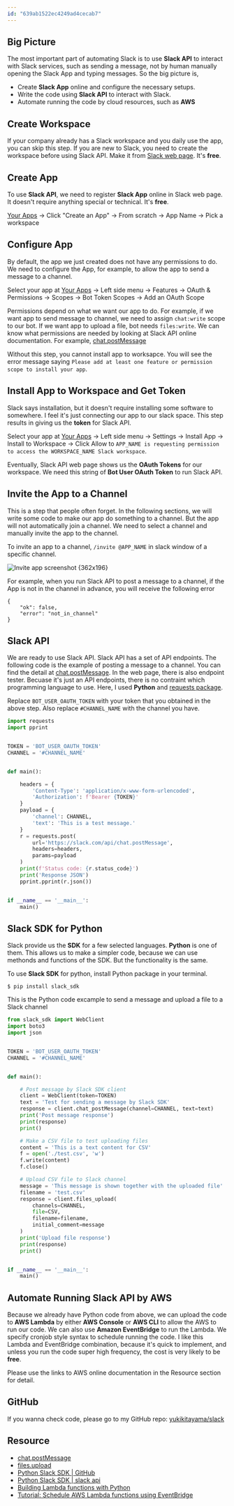 ```yaml
---
id: "639ab1522ec4249ad4cecab7"
---
```


## Big Picture

The most important part of automating Slack is to use **Slack API** to interact with Slack services, such as sending a message, not by human manually opening the Slack App and typing messages. So the big picture is,

- Create **Slack App** online and configure the necessary setups.
- Write the code using **Slack API** to interact with Slack. 
- Automate running the code by cloud resources, such as **AWS**

## Create Workspace

If your company already has a Slack workspace and you daily use the app, you can skip this step. If you are new to Slack, you need to create the workspace before using Slack API. Make it from [Slack web page](https://slack.com/). It's **free**.

## Create App

To use **Slack API**, we need to register **Slack App** online in Slack web page. It doesn't require anything special or technical. It's **free**.

[Your Apps](https://api.slack.com/apps) &rarr; Click "Create an App" &rarr; From scratch &rarr; App Name &rarr; Pick a workspace

## Configure App

By default, the app we just created does not have any permissions to do. We need to configure the App, for example, to allow the app to send a message to a channel.

Select your app at [Your Apps](https://api.slack.com/apps) &rarr; Left side menu &rarr; Features &rarr; OAuth & Permissions &rarr; Scopes &rarr; Bot Token Scopes &rarr; Add an OAuth Scope

Permissions depend on what we want our app to do. For example, if we want app to send message to channel, we need to assign `chat:write` scope to our bot. If we want app to upload a file, bot needs `files:write`. We can know what permissions are needed by looking at Slack API online documentation. For example, [chat.postMessage](https://api.slack.com/methods/chat.postMessage)

Without this step, you cannot install app to worksapce. You will see the error message saying `Please add at least one feature or permission scope to install your app`.

## Install App to Workspace and Get Token

Slack says installation, but it doesn't require installing some software to somewhere. I feel it's just connecting our app to our slack space. This step results in giving us the **token** for Slack API.

Select your app at [Your Apps](https://api.slack.com/apps) &rarr; Left side menu &rarr; Settings &rarr; Install App &rarr; Install to Workspace &rarr; Click Allow to `APP_NAME is requesting permission to access the WORKSPACE_NAME Slack workspace`.

Eventually, Slack API web page shows us the **OAuth Tokens** for our workspace. We need this string of **Bot User OAuth Token** to run Slack API.

## Invite the App to a Channel

This is a step that people often forget. In the following sections, we will write some code to make our app do something to a channel. But the app will not automatically join a channel. We need to select a channel and manually invite the app to the channel.

To invite an app to a channel, `/invite @APP_NAME` in slack window of a specific channel.

![Invite app screenshot {362x196}](/images/article/automate-slack-by-slack-api/invite_app_to_channel.png)

For example, when you run Slack API to post a message to a channel, if the App is not in the channel in advance, you will receive the following error

```
{
    "ok": false,
    "error": "not_in_channel"
}
```

## Slack API

We are ready to use Slack API. Slack API has a set of API endpoints. The following code is the example of posting a message to a channel. You can find the detail at [chat.postMessage](https://api.slack.com/methods/chat.postMessage). In the web page, there is also endpoint tester. Becuase it's just an API endpoints, there is no contraint which programming language to use. Here, I used **Python** and [requests package](https://docs.python-requests.org/en/latest/).

Replace `BOT_USER_OAUTH_TOKEN` with your token that you obtained in the above step. Also replace `#CHANNEL_NAME` with the channel you have.

```python
import requests
import pprint


TOKEN = 'BOT_USER_OAUTH_TOKEN'
CHANNEL = '#CHANNEL_NAME'


def main():

    headers = {
        'Content-Type': 'application/x-www-form-urlencoded',
        'Authorization': f'Bearer {TOKEN}'
    }
    payload = {
        'channel': CHANNEL,
        'text': 'This is a test message.'
    }
    r = requests.post(
        url='https://slack.com/api/chat.postMessage',
        headers=headers,
        params=payload
    )
    print(f'Status code: {r.status_code}')
    print('Response JSON')
    pprint.pprint(r.json())


if __name__ == '__main__':
    main()
```

## Slack SDK for Python

Slack provide us the **SDK** for a few selected languages. **Python** is one of them. This allows us to make a simpler code, because we can use methonds and functions of the SDK. But the functionality is the same.

To use **Slack SDK** for python, install Python package in your terminal.

```
$ pip install slack_sdk
```

This is the Python code excample to send a message and upload a file to a Slack channel

```python
from slack_sdk import WebClient
import boto3
import json


TOKEN = 'BOT_USER_OAUTH_TOKEN'
CHANNEL = '#CHANNEL_NAME'


def main():

    # Post message by Slack SDK client
    client = WebClient(token=TOKEN)
    text = 'Test for sending a message by Slack SDK'
    response = client.chat_postMessage(channel=CHANNEL, text=text)
    print('Post message response')
    print(response)
    print()

    # Make a CSV file to test uploading files
    content = 'This is a text content for CSV'
    f = open('./test.csv', 'w')
    f.write(content)
    f.close()

    # Upload CSV file to Slack channel
    message = 'This message is shown together with the uploaded file'
    filename = 'test.csv'
    response = client.files_upload(
        channels=CHANNEL,
        file=CSV,
        filename=filename,
        initial_comment=message
    )
    print('Upload file response')
    print(response)
    print()


if __name__ == '__main__':
    main()
```

## Automate Running Slack API by AWS

Because we already have Python code from above, we can upload the code to **AWS Lambda** by either **AWS Console** or **AWS CLI** to allow the AWS to run our code. We can also use **Amazon EventBridge** to run the Lambda. We specify cronjob style syntax to schedule running the code. I like this Lambda and EventBridge combination, because it's quick to implement, and unless you run the code super high frequency, the cost is very likely to be **free**.

Please use the links to AWS online documentation in the Resource section for detail.

## GitHub

If you wanna check code, please go to my GitHub repo: [yukikitayama/slack](https://github.com/yukikitayama/slack)

## Resource

- [chat.postMessage](https://api.slack.com/methods/chat.postMessage)
- [files.upload](https://api.slack.com/methods/files.upload)
- [Python Slack SDK | GitHub](https://github.com/slackapi/python-slack-sdk)
- [Python Slack SDK | slack api](https://slack.dev/python-slack-sdk/index.html)
- [Building Lambda functions with Python](https://docs.aws.amazon.com/lambda/latest/dg/lambda-python.html)
- [Tutorial: Schedule AWS Lambda functions using EventBridge](https://docs.aws.amazon.com/eventbridge/latest/userguide/eb-run-lambda-schedule.html)
